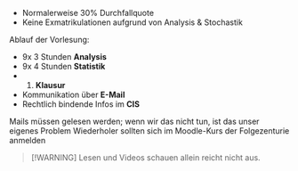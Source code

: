 - Normalerweise 30% Durchfallquote
- Keine Exmatrikulationen aufgrund von Analysis & Stochastik

Ablauf der Vorlesung:
- 9x 3 Stunden **Analysis**
- 9x 4 Stunden **Statistik**
- 1. **Klausur**
- Kommunikation über **E-Mail**
- Rechtlich bindende Infos im **CIS**

Mails müssen gelesen werden; wenn wir das nicht tun, ist das unser eigenes Problem
Wiederholer sollten sich im Moodle-Kurs der Folgezenturie anmelden

>[!WARNING] Lesen und Videos schauen allein reicht nicht aus.


